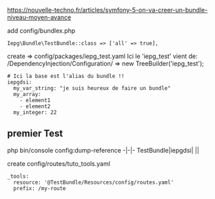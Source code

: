 https://nouvelle-techno.fr/articles/symfony-5-on-va-creer-un-bundle-niveau-moyen-avance


add
config/bundlex.php
```
Iepg\Bundle\TestBundle::class => ['all' => true],
```

create => config/packages/iepg_test.yaml
Ici le 'iepg_test' vient de:
/DependencyInjection/Configuration/ =>  new TreeBuilder('iepg_test');
```
# Ici la base est l'alias du bundle !!
iepgdsi:
  my_var_string: "je suis heureux de faire un bundle"
  my_array:
    - element1
    - element2
  my_integer: 22
```

## premier Test
php bin/console config:dump-reference
-|-|-
TestBundle|iepgdsi|
|| 


create config/routes/tuto_tools.yaml
```
_tools:
  resource: '@TestBundle/Resources/config/routes.yaml'
  prefix: /my-route
```

